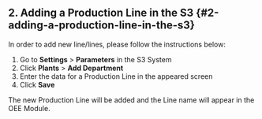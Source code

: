 ## 2\. Adding a Production Line in the S3 {#2-adding-a-production-line-in-the-s3}

In order to add new line/lines, please follow the instructions below:

1.  Go to **Settings** &gt; **Parameters** in the S3 System
2.  Click **Plants** &gt; **Add Department**
3.  Enter the data for a Production Line in the appeared screen
4.  Click **Save**

The new Production Line will be added and the Line name will appear in the OEE Module.